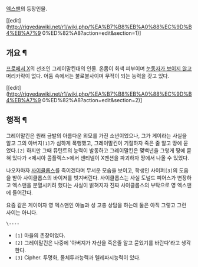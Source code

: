 [엑스맨](%EC%97%91%EC%8A%A4%EB%A7%A8.md)의 등장인물.

[[edit](http://rigvedawiki.net/r1/wiki.php/%EA%B7%B8%EB%A0%88%EC%9D%B4%EB%A7%9
0%ED%82%A8?action=edit&section=1)]

## 개요 ¶

[프로페서 X](%ED%94%84%EB%A1%9C%ED%8E%98%EC%84%9C%20X.md)의 선조인 그레이말킨대의 인물. 온몸이
회색 피부이며 [눈동자가 보이지 않고](%EB%8B%A4%EC%9C%88%28%EB%A7%88%EB%B8%94%20%EC%BD%94%EB%AF%B9%EC%8A%A4%29.md) 머리카락이 없다. 어둠 속에서는 불로불사이며 무적이 되는 능력을 갖고 있다.

[[edit](http://rigvedawiki.net/r1/wiki.php/%EA%B7%B8%EB%A0%88%EC%9D%B4%EB%A7%9
0%ED%82%A8?action=edit&section=2)]

## 행적 ¶

그레이말킨은 원래 금발의 아름다운 외모를 가진 소년이었으나, 그가 게이라는 사실을 알고 그의 아버지`[1]`가 심하게 폭행했고, 그레이말킨이
기절하자 죽은 줄 알고 땅에 묻었다.`[2]` 하지만 그때 뮤턴트의 능력이 발동하고 그레이말킨은 몇백년을 그렇게 땅에 묻혀 있다가 <메시아
콤플렉스>에서 센티넬이 X멘션을 파괴하자 땅에서 나올 수 있었다.

  

나오자마자 [사이클롭스](%EC%82%AC%EC%9D%B4%ED%81%B4%EB%A1%AD%EC%8A%A4.md)를 죽이겠다며 무서운
모습을 보이고, 학생인 사이퍼`[3]`의 도움을 받아 사이클롭스의 바이저를 벗겨버린다. 사이클롭스는 사실 도널드 피어스가 변장하고 엑스맨을
분열시키려 했다는 사실이 밝혀지자 진짜 사이클롭스의 부탁으로 영 엑스맨에 들어간다.

  

요즘 같은 게이이자 영 엑스맨인 아놀과 성 고충 상담을 하는데 둘은 아직 그렇고 그런 사이는 아니다.

`\----`

  * `[1]` 마을의 촌장이었다.
  * `[2]` 그레이말킨은 나중에 '아버지가 자신을 죽은줄 알고 묻었기를 바란다'라고 생각한다.
  * `[3]` Cipher. 투명화, 물체투과능력과 텔레파시능력이 있다.

